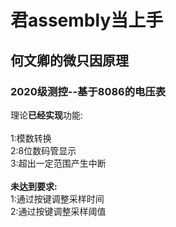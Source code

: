 # 君assembly当上手
## 何文卿的微只因原理
### 2020级测控--基于8086的电压表
理论**已经实现**功能:<br>
<br>
1:模数转换<br>
2:8位数码管显示<br>
3:超出一定范围产生中断<br>
<br>
**未达到要求:**<br>
1:通过按键调整采样时间<br>
2:通过按键调整采样阈值<br>